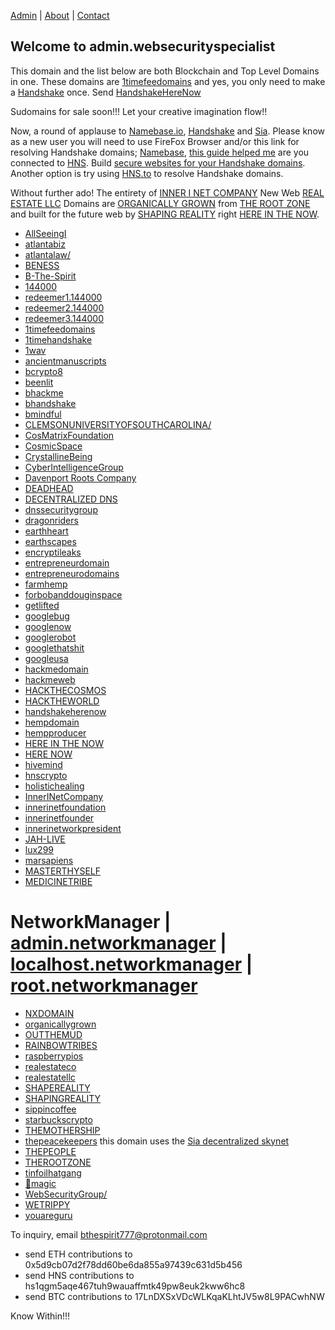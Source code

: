 [Admin](http://admin.networkmanager/) | [About](https://gateway.pinata.cloud/ipfs/QmYpk2DdjnShgeBZUTJKnEgaEj7p1EciWikjP3Kb2Bh3yC/) | [Contact](http://i.b-the-spirit/)

## Welcome to admin.websecurityspecialist 

This domain and the list below are both Blockchain and Top Level Domains in one. These domains are [1timefeedomains](http://home.1timefeedomains/) and yes, you only need to make a [Handshake](https://handshake.org/) once. Send [HandshakeHereNow](http://hns.handshakeherenow/)

Sudomains for sale soon!!! Let your creative imagination flow!!

Now, a round of applause to [Namebase.io](https://namebase.io/), [Handshake](https://handshake.org/) and [Sia](https://siasky.net/).
Please know as a new user you will need to use FireFox Browser and/or this link for resolving Handshake domains; [Namebase](https://learn.namebase.io/starting-from-zero/how-to-access-handshake-site), [this guide helped me](https://medium.com/blockchannel/explore-handshake-domains-today-9b087ed77a25) are you connected to [HNS](http://labyrinthtech.xyz/hnscheck.html). Build [secure websites for your Handshake domains](https://medium.com/@matthewzipkin/building-a-secure-website-on-your-handshake-tld-a8922a950a4f).
Another option is try using [HNS.to](https://hns.to/) to resolve Handshake domains.

Without further ado! The entirety of [INNER I NET COMPANY](http://shapereality.innerinetcompany/) New Web [REAL ESTATE LLC](http://shapereality.realestatellc/) Domains are [ORGANICALLY GROWN](http://davenportrootscompany.organicallygrown/) from [THE ROOT ZONE](http://dnssecuritygroup.therootzone/) and built for the future web by [SHAPING REALITY](http://innerinetcompany.shapereality/) right [HERE IN THE NOW](http://b.hereinthenow/).  

- [AllSeeingI](http://innerinetfounder.allseeingi/)
- [atlantabiz](http://welcomeatl.atlantabiz/)
- [atlantalaw/](http://toplawyers.atlantalaw/)
- [BENESS](http://herenow.beness/)
- [B-The-Spirit](http://i.b-the-spirit/)
- [144000](http://redeemers.144000/)
- [redeemer1.144000](http://redeemer1.144000/)
- [redeemer2.144000](http://redeemer2.144000/)
- [redeemer3.144000](http://redeemer3.144000/)
- [1timefeedomains](http://home.1timefeedomains/)
- [1timehandshake](http://home.1timehandshake/)
- [1wav](https://soundcloud.com/bthespirit/1st-wave/)
- [ancientmanuscripts](http://home.ancientmanuscripts/)
- [bcrypto8](http://home.bcrypto8/)
- [beenlit](http://barron.beenlit/)
- [bhackme](http://home.bhackme/)
- [bhandshake](http://try.bhandshake/)
- [bmindful](http://herenow.bmindful/)
- [CLEMSONUNIVERSITYOFSOUTHCAROLINA/](http://hns.clemsonuniversityofsouthcarolina/)
- [CosMatrixFoundation](http://binnerspace.cosmatrixfoundation/)
- [CosmicSpace](http://hackthecosmos.cosmicspace/)
- [CrystallineBeing](http://evolvement.crystallinebeing/)
- [CyberIntelligenceGroup](http://masterthyself.cyberintelligencegroup/)
- [Davenport Roots Company](http://official.davenportrootscompany/)
- [DEADHEAD](http://grateful.deadhead/)
- [DECENTRALIZED DNS](http://dnsdesigns.decentralizeddns/)
- [dnssecuritygroup](http://therootzone.dnssecuritygroup/)
- [dragonriders](http://the.dragonriders/)
- [earthheart](http://heartearth.earthheart/)
- [earthscapes](http://sacredcliff.earthscapes/)
- [encryptileaks](http://the.encryptileaks/)
- [entrepreneurdomain](http://hns.entrepreneurdomain/)
- [entrepreneurodomains](http://podvig.entrepreneurodomains/)
- [farmhemp](http://hempdomain.farmhemp/)
- [forbobanddouginspace](http://dragon.forbobanddouginspace/)
- [getlifted](http://bthespirit.getlifted/)
- [googlebug](http://home.googlebug/)
- [googlenow](http://hello.googlenow/)
- [googlerobot](http://home.googlerobot/)
- [googlethatshit](http://home.googlethatshit/)
- [googleusa](http://home.googleusa/)
- [hackmedomain](http://loveme.hackmedomain/)
- [hackmeweb](http://hns.hackmeweb/)
- [HACKTHECOSMOS](http://cosmicspace.hackthecosmos/)
- [HACKTHEWORLD](http://home.hacktheworld/)
- [handshakeherenow](http://hns.handshakeherenow/)
- [hempdomain](http://davenportrootscompany.hempdomain/)
- [hempproducer](https://beechains.github.io/hempproducer/)
- [HERE IN THE NOW](http://b.hereinthenow/)
- [HERE NOW](http://b.herenow/)
- [hivemind](http://we.hivemind/)
- [hnscrypto](http://thebarron.hnscrypto/)
- [holistichealing](http://innerinetcompany.holistichealing/)
- [InnerINetCompany](http://shapereality.innerinetcompany/)
- [innerinetfoundation](http://official.innerinetfoundation)
- [innerinetfounder](http://home.innerinetfounder/)
- [innerinetworkpresident](http://official.innerinetworkpresident)
- [JAH-LIVE](http://iandi.jah-live/)
- [lux299](http://home.lux299/)
- [marsapiens](http://home.marsapiens/)
- [MASTERTHYSELF](http://innerinetcompany.masterthyself) 
- [MEDICINETRIBE](http://the.medicinetribe/)
# NetworkManager | [admin.networkmanager](http://admin.networkmanager/) | [localhost.networkmanager](http://localhost.networkmanager/) | [root.networkmanager](http://root.networkmanager/)

- [NXDOMAIN](http://herenow.nxdomain/)
- [organicallygrown](http://davenportrootscompany.organicallygrown)
- [OUTTHEMUD](http://gleaming.outthemud/)
- [RAINBOWTRIBES](http://unite.rainbowtribes/)
- [raspberrypios](http://home.raspberrypios/)
- [realestateco](http://shapingreality.realestateco/)
- [realestatellc](http://shapereality.realestatellc/)
- [SHAPEREALITY](http://innerinetcompany.shapereality/)
- [SHAPINGREALITY](http://reddragonmatrix.shapingreality)
- [sippincoffee](http://ucanfindme.sippincoffee)
- [starbuckscrypto](http://herenow.starbuckscrypto/)
- [THEMOTHERSHIP](http://herenow.themothership/)
- [thepeacekeepers](https://siasky.net/hns/thepeacekeepers/) this domain uses the [Sia decentralized skynet](https://siasky.net/)
- [THEPEOPLE](http://we.thepeople/)
- [THEROOTZONE](http://dnssecuritygroup.therootzone/)
- [tinfoilhatgang](http://the.tinfoilhatgang/)
- [🍄magic](http://trippy.xn--magic-yn93d/)
- [WebSecurityGroup/](http://admin.websecuritygroup/)
- [WETRIPPY](http://hns.wetrippy/)
- [youareguru](http://iam.youareguru/)


To inquiry, email [bthespirit777@protonmail.com](https://protonmail.com/)
- send ETH contributions to 0x5d9cb07d2f78dd60be6da855a97439c631d5b456
- send HNS contributions to hs1qgm5aqe467tuh9wauaffmtk49pw8euk2kww6hc8
- send BTC contributions to 17LnDXSxVDcWLKqaKLhtJV5w8L9PACwhNW

Know Within!!! 

  
